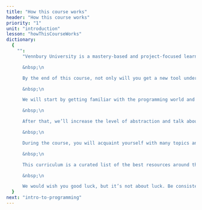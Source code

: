 ```yaml
---
title: "How this course works"
header: "How this course works"
priority: "1"
unit: "introduction"
lesson: "howThisCourseWorks"
dictionary:
  {
    "":
      "Vennbury University is a mastery-based and project-focused learning platform. Our goal is to provide the best resources for you to master a particular topic. More information can be found on Vennbury Universities’ [about page](https://vennbury.com/).\n

      &nbsp;\n

      By the end of this course, not only will you get a new tool under your belt, but also be able to use it on your own. The distinguishing feature of Vennbury University is that it doesn’t hold your hand at any point throughout - you will be provided guidance and help, but learning and problem solving will be your and only your job.\n

      &nbsp;\n

      We will start by getting familiar with the programming world and what doors of knowledge Python opens for you. Afterwards, we’ll configure your development environment. We’ll learn how to use Git and GitHub. Then, we’ll learn the basics of Python: variables, data types, conditions, loops, and functions. We’ll dive deeper into data types and learn about advanced use of functions.\n

      &nbsp;\n

      After that, we’ll increase the level of abstraction and talk about different programming paradigms - Objective-Oriented Programming (OOP) and functional programming - and how they are realized in Python.\n

      &nbsp;\n

      During the course, you will acquaint yourself with many topics and libraries, such as working with files, API, web scraping, operations on your OS, etc., all of which you’ll put into practice by completing projects. Most importantly, however, you will strengthen your problem-solving skills and become an independent programmer.\n

      &nbsp;\n

      This curriculum is a curated list of the best resources around the Internet. Each lesson introduces a topic, gives you study materials, and some give you exercises to practice what you’ve just learned. Throughout your journey, you will complete a lot of incrementally complex projects to help you grow your understanding of that topic by putting it into practice.\n

      &nbsp;\n

      We would wish you good luck, but it’s not about luck. Be consistent, do not give up, and nothing will stop you!",
  }
next: "intro-to-programming"
---
```


